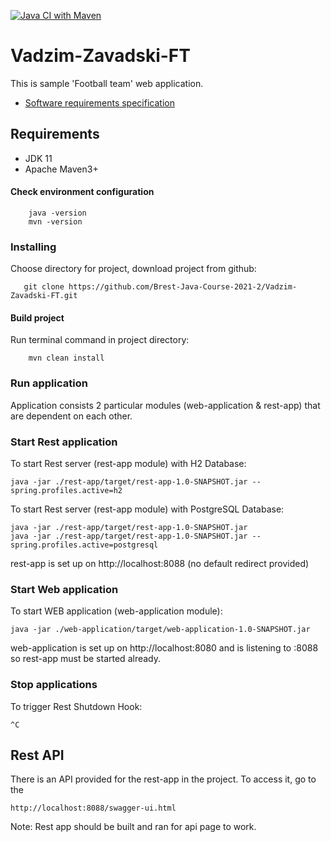 [![Java CI with Maven](https://github.com/Brest-Java-Course-2021-2/Vadzim-Zavadski-FT/actions/workflows/maven.yml/badge.svg?branch=main)](https://github.com/Brest-Java-Course-2021-2/Vadzim-Zavadski-FT/actions/workflows/maven.yml)

# Vadzim-Zavadski-FT

This is sample 'Football team' web application.
- [Software requirements specification](specification/specification.md)

## Requirements
* JDK 11
* Apache Maven3+

#### Check environment configuration

        java -version
        mvn -version        

### Installing
Choose directory for project, download project from github:

       git clone https://github.com/Brest-Java-Course-2021-2/Vadzim-Zavadski-FT.git

#### Build project
Run terminal command in project directory:

        mvn clean install


### Run application
Application consists 2 particular modules (web-application & rest-app) that are dependent on each other.
### Start Rest application
To start Rest server (rest-app module) with H2 Database:
```
java -jar ./rest-app/target/rest-app-1.0-SNAPSHOT.jar --spring.profiles.active=h2
```
To start Rest server (rest-app module) with PostgreSQL Database:
```
java -jar ./rest-app/target/rest-app-1.0-SNAPSHOT.jar
java -jar ./rest-app/target/rest-app-1.0-SNAPSHOT.jar --spring.profiles.active=postgresql
```
rest-app is set up on http://localhost:8088 (no default redirect provided)
### Start Web application
To start WEB application (web-application module):
```
java -jar ./web-application/target/web-application-1.0-SNAPSHOT.jar
```
web-application is set up on http://localhost:8080 and is listening to :8088 so rest-app must be started already.
### Stop applications
To trigger Rest Shutdown Hook:
```
^C
```
## Rest API
There is an API provided for the rest-app in the project. To access it, go to the
```
http://localhost:8088/swagger-ui.html
```
Note: Rest app should be built and ran for api page to work.
